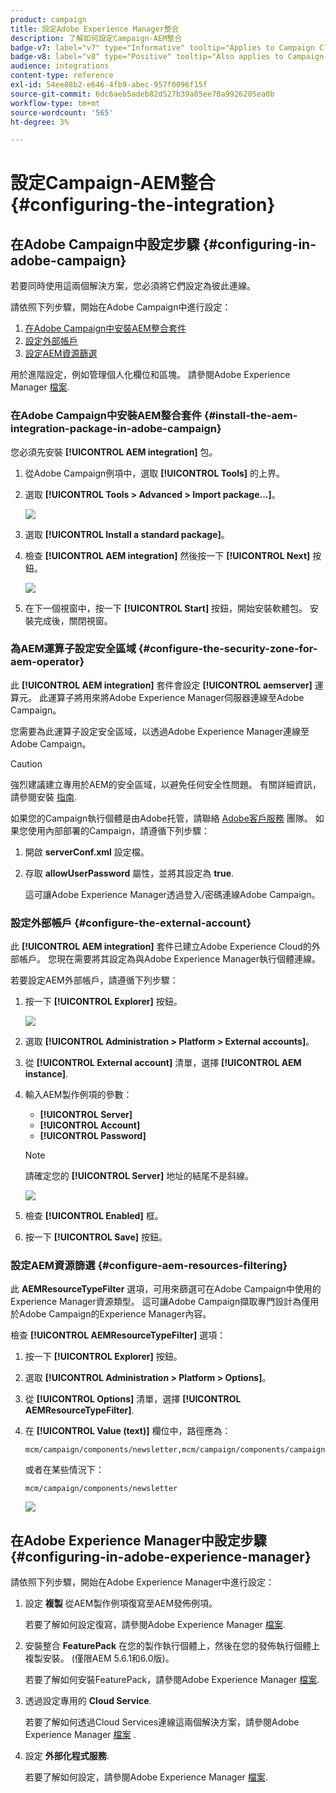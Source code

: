 ```yaml
---
product: campaign
title: 設定Adobe Experience Manager整合
description: 了解如何設定Campaign-AEM整合
badge-v7: label="v7" type="Informative" tooltip="Applies to Campaign Classic v7"
badge-v8: label="v8" type="Positive" tooltip="Also applies to Campaign v8"
audience: integrations
content-type: reference
exl-id: 54ee88b2-e646-4fb9-abec-957f0096f15f
source-git-commit: 6dc6aeb5adeb82d527b39a05ee70a9926205ea0b
workflow-type: tm+mt
source-wordcount: '565'
ht-degree: 3%

---
```


# 設定Campaign-AEM整合{#configuring-the-integration}



## 在Adobe Campaign中設定步驟 {#configuring-in-adobe-campaign}

若要同時使用這兩個解決方案，您必須將它們設定為彼此連線。

請依照下列步驟，開始在Adobe Campaign中進行設定：

1. [在Adobe Campaign中安裝AEM整合套件](#install-the-aem-integration-package-in-adobe-campaign)
1. [設定外部帳戶](#configure-the-external-account)
1. [設定AEM資源篩選](#configure-aem-resources-filtering)

用於進階設定，例如管理個人化欄位和區塊。 請參閱Adobe Experience Manager [檔案](https://helpx.adobe.com/experience-manager/6-5/sites/administering/using/campaignonpremise.html).

### 在Adobe Campaign中安裝AEM整合套件 {#install-the-aem-integration-package-in-adobe-campaign}

您必須先安裝 **[!UICONTROL AEM integration]** 包。

1. 從Adobe Campaign例項中，選取 **[!UICONTROL Tools]** 的上界。
1. 選取 **[!UICONTROL Tools > Advanced > Import package...]**。

   ![](assets/aem_config_1.png)

1. 選取 **[!UICONTROL Install a standard package]**。
1. 檢查 **[!UICONTROL AEM integration]** 然後按一下 **[!UICONTROL Next]** 按鈕。

   ![](assets/aem_config_2.png)

1. 在下一個視窗中，按一下 **[!UICONTROL Start]** 按鈕，開始安裝軟體包。 安裝完成後，關閉視窗。

### 為AEM運算子設定安全區域 {#configure-the-security-zone-for-aem-operator}

此 **[!UICONTROL AEM integration]** 套件會設定 **[!UICONTROL aemserver]** 運算元。 此運算子將用來將Adobe Experience Manager伺服器連線至Adobe Campaign。

您需要為此運算子設定安全區域，以透過Adobe Experience Manager連線至Adobe Campaign。

>[!CAUTION]
>
>強烈建議建立專用於AEM的安全區域，以避免任何安全性問題。 有關詳細資訊，請參閱安裝 [指南](../../installation/using/security-zones.md).

如果您的Campaign執行個體是由Adobe托管，請聯絡 [Adobe客戶服務](https://helpx.adobe.com/tw/enterprise/admin-guide.html/enterprise/using/support-for-experience-cloud.ug.html) 團隊。 如果您使用內部部署的Campaign，請遵循下列步驟：

1. 開啟 **serverConf.xml** 設定檔。
1. 存取 **allowUserPassword** 屬性，並將其設定為 **true**.

   這可讓Adobe Experience Manager透過登入/密碼連線Adobe Campaign。

### 設定外部帳戶 {#configure-the-external-account}

此 **[!UICONTROL AEM integration]** 套件已建立Adobe Experience Cloud的外部帳戶。 您現在需要將其設定為與Adobe Experience Manager執行個體連線。

若要設定AEM外部帳戶，請遵循下列步驟：

1. 按一下 **[!UICONTROL Explorer]** 按鈕。

   ![](assets/aem_config_3.png)

1. 選取 **[!UICONTROL Administration > Platform > External accounts]**。
1. 從 **[!UICONTROL External account]** 清單，選擇 **[!UICONTROL AEM instance]**.
1. 輸入AEM製作例項的參數：

   * **[!UICONTROL Server]**
   * **[!UICONTROL Account]**
   * **[!UICONTROL Password]**

   >[!NOTE]
   >
   >請確定您的 **[!UICONTROL Server]** 地址的結尾不是斜線。

   ![](assets/aem_config_4.png)

1. 檢查 **[!UICONTROL Enabled]** 框。
1. 按一下 **[!UICONTROL Save]** 按鈕。

### 設定AEM資源篩選 {#configure-aem-resources-filtering}

此 **AEMResourceTypeFilter** 選項，可用來篩選可在Adobe Campaign中使用的Experience Manager資源類型。 這可讓Adobe Campaign擷取專門設計為僅用於Adobe Campaign的Experience Manager內容。

檢查 **[!UICONTROL AEMResourceTypeFilter]** 選項：

1. 按一下 **[!UICONTROL Explorer]** 按鈕。
1. 選取 **[!UICONTROL Administration > Platform > Options]**。
1. 從 **[!UICONTROL Options]** 清單，選擇 **[!UICONTROL AEMResourceTypeFilter]**.
1. 在 **[!UICONTROL Value (text)]** 欄位中，路徑應為：

   ```
   mcm/campaign/components/newsletter,mcm/campaign/components/campaign_newsletterpage,mcm/neolane/components/newsletter
   ```

   或者在某些情況下：

   ```
   mcm/campaign/components/newsletter
   ```

   ![](assets/aem_config_5.png)

## 在Adobe Experience Manager中設定步驟 {#configuring-in-adobe-experience-manager}

請依照下列步驟，開始在Adobe Experience Manager中進行設定：

1. 設定 **複製** 從AEM製作例項復寫至AEM發佈例項。

   若要了解如何設定復寫，請參閱Adobe Experience Manager [檔案](https://helpx.adobe.com/experience-manager/6-5/sites/deploying/using/replication.html).

1. 安裝整合 **FeaturePack** 在您的製作執行個體上，然後在您的發佈執行個體上複製安裝。 (僅限AEM 5.6.1和6.0版)。

   若要了解如何安裝FeaturePack，請參閱Adobe Experience Manager [檔案](https://helpx.adobe.com/experience-manager/aem-previous-versions.html).

1. 透過設定專用的 **Cloud Service**.

   若要了解如何透過Cloud Services連線這兩個解決方案，請參閱Adobe Experience Manager [檔案](https://helpx.adobe.com/experience-manager/6-5/sites/administering/using/campaignonpremise.html#ConfiguringAdobeExperienceManager) .

1. 設定 **外部化程式服務**.

   若要了解如何設定，請參閱Adobe Experience Manager [檔案](https://helpx.adobe.com/experience-manager/6-5/sites/developing/using/externalizer.html).
